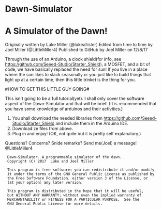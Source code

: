 # Dawn-Simulator
# A Simulator of the Dawn!

 Originally written by Luke Miller (@lukeallister)
 Edited from time to time by Joel Miller (@LittleMiller4)
 Published to GitHub by Joel Miller on 12/8/17


 Through the use of an Arduino, a clock shield(for info, see https://github.com/Seeed-Studio/Starter_Shield), a MOSFET, and a bit of code, we have basically replaced the need for sun!
 If you live in a place where the sun likes to slack seasonally or you just like to build things that light up at a certain time, then this little trinket is the thing for you.


#HOW TO GET THIS LITTLE GUY GOING#


  This isn't going to be a full tutorial(yet). I shall only cover the software aspect of the Dawn-Simulator and that will be brief. (It is recommended that you have some knowledge of arduinos and their activities.)

1. You shall download the needed libraries from https://github.com/Seeed-Studio/Starter_Shield and include them in the Arduino IDE.
2. Download ze files from above.
3. Plug in and enjoy! (OK, not quite but it is pretty self explanatory.)

Questions? Concerns? Snide remarks? Send me(Joel) a message! @LittleMiller4



     Dawn-Simulator. A programmable simulator of the dawn.
     Copyright (C) 2017  Luke and Joel Miller

     This program is free software: you can redistribute it and/or modify
     it under the terms of the GNU General Public License as published by
     the Free Software Foundation, either version 3 of the License, or
     (at your option) any later version.

     This program is distributed in the hope that it will be useful,
     but WITHOUT ANY WARRANTY; without even the implied warranty of
     MERCHANTABILITY or FITNESS FOR A PARTICULAR PURPOSE.  See the
     GNU General Public License for more details.
